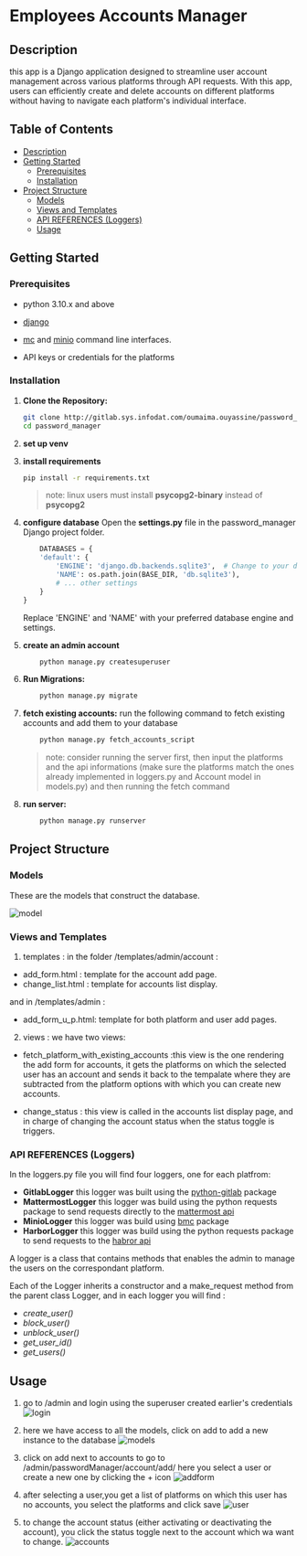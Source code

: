 # **Employees Accounts Manager** 

## Description 
this app is a Django application designed to streamline user account management across various platforms through API requests. With this app,
users can efficiently create and delete accounts on different platforms without having to navigate each platform's individual interface.

## Table of Contents
- [Description](#Description)
- [Getting Started](#getting-started)
    - [Prerequisites](#prerequisites)
    - [Installation](#installation)
- [Project Structure](#project-structure)
    - [Models](#models)
    - [Views and Templates](#views-and-templates)
    - [API REFERENCES (Loggers)](#api-references-loggers)
    - [Usage](#usage)


## Getting Started 

### Prerequisites 
- python 3.10.x and above
- [django](https://docs.djangoproject.com/en/4.2/topics/install/)
- [mc](https://min.io/docs/minio/linux/reference/minio-mc.html#install-mc) and [minio](https://min.io/docs/minio/linux/index.html#quickstart-for-linux?ref=gh) command line interfaces.
    
- API keys or credentials for the platforms

### Installation 
1. **Clone the Repository:**

   ```sh
   git clone http://gitlab.sys.infodat.com/oumaima.ouyassine/password_manager.git
   cd password_manager
   

2. **set up venv**

3. **install requirements**
    ```sh
    pip install -r requirements.txt
    ```
    > note: linux users must install **psycopg2-binary** instead of **psycopg2**

4. **configure database**
    Open the **settings.py** file in the password_manager Django project folder.
    ```python
        DATABASES = {
        'default': {
            'ENGINE': 'django.db.backends.sqlite3',  # Change to your desired database engine
            'NAME': os.path.join(BASE_DIR, 'db.sqlite3'),
            # ... other settings
        }
    }
    ```
    Replace 'ENGINE' and 'NAME' with your preferred database engine and settings.

5. **create an admin account**
    ```sh
        python manage.py createsuperuser

6. **Run Migrations:**
    ```sh
        python manage.py migrate

7. **fetch existing accounts:**
    run the following command to fetch existing accounts and add them to your database

    ```sh
        python manage.py fetch_accounts_script
    ```
    > note: consider running the server first, then input the platforms and the api informations (make sure the platforms match the ones already implemented in loggers.py and Account model in models.py) and then running the fetch command

8. **run server:**
    ```sh
        python manage.py runserver


## **Project Structure**
### Models
These are the models that construct the database.

![model](assets/images/diagram.png)

### Views and Templates

1. templates :
in the folder /templates/admin/account :
- add_form.html : template for the account add page.
- change_list.html : template for accounts list display.

and in /templates/admin :
- add_form_u_p.html: template for both platform and user add pages.

2. views :
we have two views: 
- fetch_platform_with_existing_accounts :this view is the one rendering the add form for accounts, it gets the platforms on which the selected user has an account and sends it back to the tempalate where they are subtracted from the platform options with which you can create new accounts.

- change_status : this view is called in the accounts list display page, and in charge of changing the account status when the status toggle is triggers.


### **API REFERENCES (Loggers)** 

In the loggers.py file you will find four loggers, one for each platfrom:
- **GitlabLogger** 
        this logger was built using the [python-gitlab](https://python-gitlab.readthedocs.io/en/stable/index.html) package 
- **MattermostLogger**
        this logger was build using the python requests package to send requests directly to the [mattermost api](https://api.mattermost.com/#tag/introduction)
- **MinioLogger**
        this logger was build using [bmc](https://big-mama-tech.gitlab.io/bmc/) package 
- **HarborLogger**
        this logger was build using the python requests package to send requests  to the [habror api](https://github.com/goharbor/harbor/blob/main/api/v2.0/swagger.yaml)

A logger is a class that contains methods that enables the admin to manage the users on the correspondant platform.

Each of the Logger inherits a constructor and a make_request method from the parent class Logger, and in each logger you will find :
- *create_user()*
- *block_user()*
- *unblock_user()*
- *get_user_id()*
- *get_users()*

## **Usage**

1. go to /admin and login using the superuser created earlier's credentials
![login](assets/images/login.png)

2. here we have access to all the models, click on add to add a new instance to the database
![models](assets/images/models.png)

3. click on add next to accounts to go to /admin/passwordManager/account/add/
here you select a user or create a new one by clicking the + icon
![addform](assets/images/addform.png)

4. after selecting a user,you get a list of platforms on which this user has no accounts, you select the platforms and click save
![user](assets/images/user.png)

5. to change the account status (either activating or deactivating the account), you click the status toggle next to the account which wa want to change.
![accounts](assets/images/listdisplay.png)


